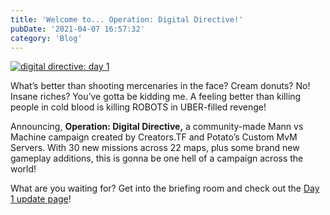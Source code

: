 ```yaml
---
title: 'Welcome to... Operation: Digital Directive!'
pubDate: '2021-04-07 16:57:32'
category: 'Blog'
---
```


<a class="no-anim-underline" href='/digitaldirective' target='_blank'><img alt="digital directive: day 1" src="/images/blogposts/96/dd1.jpg?=v1"/></a></br>

<p>What’s better than shooting mercenaries in the face? Cream donuts? No! Insane riches? You’ve gotta be kidding me. A feeling better than killing people in cold blood is killing ROBOTS in UBER-filled revenge!</p>

<p>Announcing, <b>Operation: Digital Directive,</b> a community-made Mann vs Machine campaign created by Creators.TF and Potato’s Custom MvM Servers. With 30 new missions across 22 maps, plus some brand new gameplay additions, this is gonna be one hell of a campaign across the world!</p>

<p>What are you waiting for? Get into the briefing room and check out the <a href='/digitaldirective' target='_blank'>Day 1 update page</a>!</p>
